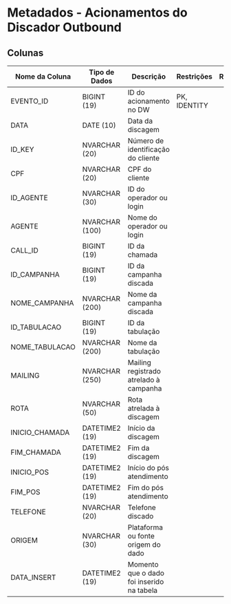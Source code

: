 # Metadados - Acionamentos do Discador Outbound

## Colunas

| Nome da Coluna       | Tipo de Dados | Descrição                                          | Restrições | Relacionamento |
|----------------------|---------------|----------------------------------------------------|------------|----------------|
| EVENTO_ID            | BIGINT (19)   | ID do acionamento no DW                            |PK, IDENTITY|                |
| DATA                 | DATE (10)     | Data da discagem                                   |            |                |
| ID_KEY               | NVARCHAR (20) | Número de identificação do cliente                 |            |                |
| CPF                  | NVARCHAR (20) | CPF do cliente                                     |            |                |
| ID_AGENTE            | NVARCHAR (30) | ID do operador ou login                            |            |                |
| AGENTE               | NVARCHAR (100)| Nome do operador ou login                          |            |                |
| CALL_ID              | BIGINT (19)   | ID da chamada                                      |            |                |
| ID_CAMPANHA          | BIGINT (19)   | ID da campanha discada                             |            |                |
| NOME_CAMPANHA        | NVARCHAR (200)| Nome da campanha discada                           |            |                |
| ID_TABULACAO         | BIGINT (19)   | ID da tabulação                                    |            |                |
| NOME_TABULACAO       | NVARCHAR (200)| Nome da tabulação                                  |            |                |
| MAILING              | NVARCHAR (250)| Mailing registrado atrelado à campanha             |            |                |
| ROTA                 | NVARCHAR (50) | Rota atrelada à discagem                           |            |                |
| INICIO_CHAMADA       | DATETIME2 (19)| Início da discagem                                 |            |                |
| FIM_CHAMADA          | DATETIME2 (19)| Fim da discagem                                    |            |                |
| INICIO_POS           | DATETIME2 (19)| Início do pós atendimento                          |            |                |
| FIM_POS              | DATETIME2 (19)| Fim do pós atendimento                             |            |                |
| TELEFONE             | NVARCHAR (20) | Telefone discado                                   |            |                |
| ORIGEM               | NVARCHAR (30) | Plataforma ou fonte origem do dado                 |            |                |
| DATA_INSERT          | DATETIME2 (19)| Momento que o dado foi inserido na tabela          |            |                |
